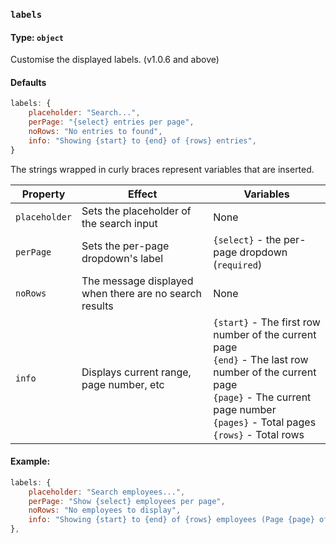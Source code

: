### `labels`
#### Type: `object`

Customise the displayed labels. (v1.0.6 and above)

#### Defaults
```javascript
labels: {
    placeholder: "Search...",
    perPage: "{select} entries per page",
    noRows: "No entries to found",
    info: "Showing {start} to {end} of {rows} entries",
}
```

The strings wrapped in curly braces represent variables that are inserted.

<table data-table="label">
  <thead>
      <tr>
          <th>Property</th>
          <th>Effect</th>
          <th>Variables</th>
      </tr>
  </thead>
  <tbody>
  	<tr>
          <td><code>placeholder</code></td>
          <td>Sets the placeholder of the search input</td>
          <td>None</td>
    </tr>
  	<tr>
          <td><code>perPage</code></td>
          <td>Sets the per-page dropdown's label</td>
          <td><code>{select}</code> - the per-page dropdown (<code class="danger">required</code>)</td>
    </tr>
  	<tr>
          <td><code>noRows</code></td>
          <td>The message displayed when there are no search results</td>
          <td>None</td>
    </tr>
  	<tr>
          <td><code>info</code></td>
          <td>Displays current range, page number, etc</td>
          <td>
          	<code>{start}</code> - The first row number of the current page<br />
            <code>{end}</code> - The last row number of the current page<br />
            <code>{page}</code> - The current page number<br />
            <code>{pages}</code> - Total pages<br />
            <code>{rows}</code> - Total rows<br />
          </td>
    </tr>
  </tbody>
</table>

#### Example:

```javascript
labels: {
    placeholder: "Search employees...",
    perPage: "Show {select} employees per page",
    noRows: "No employees to display",
    info: "Showing {start} to {end} of {rows} employees (Page {page} of {pages} pages)",
},
```
